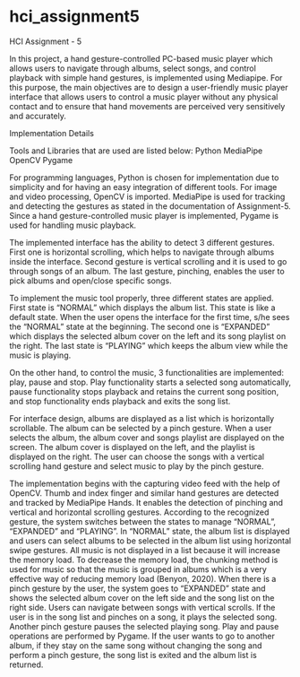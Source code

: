 # hci_assignment5
HCI Assignment - 5

In this project, a hand gesture-controlled PC-based music player which allows users to navigate through albums, select songs, and control playback with simple hand gestures, is implemented using Mediapipe. For this purpose, the main objectives are to design a user-friendly music player interface that allows users to control a music player without any physical contact and to ensure that hand movements are perceived very sensitively and accurately. 

Implementation Details

Tools and Libraries that are used are listed below:
Python
MediaPipe
OpenCV
Pygame

For programming languages, Python is chosen for implementation due to simplicity and for having an easy integration of different tools. For image and video processing, OpenCV is imported. MediaPipe is used for tracking and detecting the gestures as stated in the documentation of Assignment-5. Since a hand gesture-controlled music player is implemented, Pygame is used for handling music playback.

The implemented interface has the ability to detect 3 different gestures. First one is horizontal scrolling, which helps to navigate through albums inside the interface. Second gesture is vertical scrolling and it is used to go through songs of an album. The last gesture, pinching, enables the user to pick albums and open/close specific songs.

To implement the music tool properly, three different states are applied. First state is “NORMAL” which displays the album list. This state is like a default state. When the user opens the interface for the first time, s/he sees the “NORMAL” state at the beginning. The second one is “EXPANDED” which displays the selected album cover on the left and its song playlist on the right. The last state is “PLAYING” which keeps the album view while the music is playing. 

On the other hand, to control the music, 3 functionalities are implemented: play, pause and stop. Play functionality starts a selected song automatically, pause functionality stops playback and retains the current song position, and stop functionality ends playback and exits the song list.

For interface design, albums are displayed as a list which is horizontally scrollable. The album can be selected by a pinch gesture. When a user selects the album, the album cover and songs playlist are displayed on the screen. The album cover is displayed on the left, and the playlist is displayed on the right. The user can choose the songs with a vertical scrolling hand gesture and select music to play by the pinch gesture. 

The implementation begins with the capturing video feed with the help of OpenCV. Thumb and index finger and similar hand gestures are detected and tracked by MediaPipe Hands. It enables the detection of pinching and vertical and horizontal scrolling gestures. According to the recognized gesture, the system switches between the states to manage “NORMAL”, “EXPANDED” and “PLAYING”. In “NORMAL” state, the album list is displayed and users can select albums to be selected in the album list using horizontal swipe gestures. All music is not displayed in a list because it will increase the memory load. To decrease the memory load, the chunking method is used for music so that the music is grouped in albums which is a very effective way of reducing memory load (Benyon, 2020). When there is a pinch gesture by the user, the system goes to “EXPANDED” state and shows the selected album cover on the left side and the song list on the right side. Users can navigate between songs with vertical scrolls. If the user is in the song list and pinches on a song, it plays the selected song. Another pinch gesture pauses the selected playing song. Play and pause operations are performed by Pygame. If the user wants to go to another album, if they stay on the same song without changing the song and perform a pinch gesture, the song list is exited and the album list is returned.

